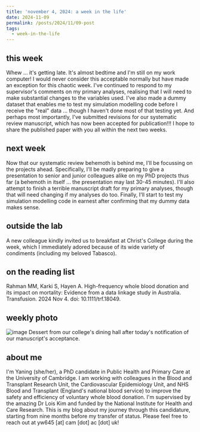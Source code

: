 ```yaml
---
title: 'november 4, 2024: a week in the life'
date: 2024-11-09
permalink: /posts/2024/11/09-post
tags:
  - week-in-the-life
---
```


this week
------
Whew ... it's getting late. It's almost bedtime and I'm still on my work computer! I would never consider this acceptable normally but have made an exception for this chaotic week. I've continued to respond to my supervisor's comments on my primary analyses, realising that I will need to make substantial changes to the variables used. I've also made a dummy dataset that enables me to test my simulation modelling code before I receive the "real" data ... though I haven't done most of that testing yet. And perhaps most importantly, I've submitted revisions for our systematic review manuscript, which has now been accepted for publication!!! I hope to share the published paper with you all within the next two weeks.

next week
------
Now that our systematic review behemoth is behind me, I'll be focussing on the projects ahead. Specifically, I'll be madly preparing to give a presentation to senior and junior colleagues alike on my PhD projects thus far (a behemoth in itself ... the presentation may last 30-45 minutes). I'll also attempt to finish a terrible manuscript draft for my primary analyses, though that will need changing if my analyses do too. Finally, I'll start to test my simulation modelling code in earnest after confirming that my dummy data makes sense.

outside the lab
------
A new colleague kindly invited us to breakfast at Christ's College during the week, which I immediately adored because of its wide variety of condiments (including my beloved Tabasco). 

on the reading list
------
Rahman MM, Karki S, Hayen A. High-frequency whole blood donation and its impact on mortality: Evidence from a data linkage study in Australia. Transfusion. 2024 Nov 4. doi: 10.1111/trf.18049.

weekly photo
------
![image](https://github.com/user-attachments/assets/a9096a7f-0214-4c28-a0c1-7a96bf91b8ba)
Dessert from our college's dining hall after today's notification of our manuscript's acceptance.

about me
------
I'm Yaning (she/her), a PhD candidate in Public Health and Primary Care at the University of Cambridge. I am working with colleagues in the Blood and Transplant Research Unit, the Cardiovascular Epidemiology Unit, and NHS Blood and Transplant (England's national blood service) to improve the safety and efficiency of voluntary whole blood donation. I'm supervised by the amazing Dr Lois Kim and funded by the National Institute for Health and Care Research. This is my blog about my journey through this candidature, starting from nine months before my transfer of status. Please feel free to reach out at yw645 [at] cam [dot] ac [dot] uk!
